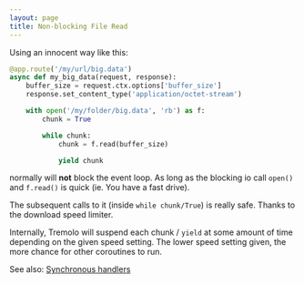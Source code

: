 ```yaml
---
layout: page
title: Non-blocking File Read
---
```


Using an innocent way like this:

```python
@app.route('/my/url/big.data')
async def my_big_data(request, response):
    buffer_size = request.ctx.options['buffer_size']
    response.set_content_type('application/octet-stream')

    with open('/my/folder/big.data', 'rb') as f:
        chunk = True

        while chunk:
            chunk = f.read(buffer_size)

            yield chunk
```
normally will **not** block the event loop. As long as the blocking io call `open()` and `f.read()` is quick (ie. You have a fast drive).

The subsequent calls to it (inside `while chunk/True`) is really safe. Thanks to the download speed limiter.

Internally, Tremolo will suspend each chunk / `yield` at some amount of time depending on the given speed setting.
The lower speed setting given, the more chance for other coroutines to run.

See also: [Synchronous handlers](/tremolo-docs/handlers.html#synchronous-handlers)
